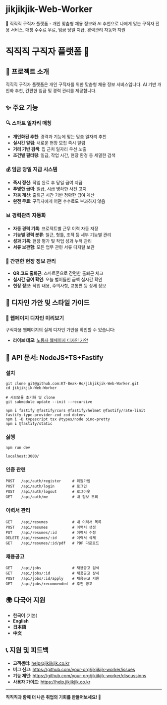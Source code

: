 # jikjikjik-Web-Worker
👥 직직직 구직자 플랫폼 - 개인 맞춤형 채용 정보와 AI 추천으로 나에게 맞는 구직자 전용 서비스. 매칭 수수료 무료, 임금 당일 지급, 경력관리 자동화 지원

# 직직직 구직자 플랫폼 👥

## 🎯 프로젝트 소개

직직직 구직자 플랫폼은 개인 구직자를 위한 맞춤형 채용 정보 서비스입니다. 
AI 기반 개인화 추천, 간편한 임금 및 경력 관리를 제공합니다.

## ✨ 주요 기능

### 🔍 스마트 일자리 매칭
- **개인화된 추천**: 경력과 기능에 맞는 맞춤 일자리 추천
- **실시간 알림**: 새로운 현장 모집 즉시 알림
- **거리 기반 검색**: 집 근처 일자리 우선 노출
- **조건별 필터링**: 일급, 작업 시간, 현장 환경 등 세밀한 검색

### 💰 임금 당일 지급 시스템
- **즉시 정산**: 작업 완료 후 당일 급여 지급
- **투명한 급여**: 일급, 시급 명확한 사전 고지
- **자동 계산**: 출퇴근 시간 기반 정확한 급여 계산
- **완전 무료**: 구직자에게 어떤 수수료도 부과하지 않음

### 📊 경력관리 자동화
- **자동 경력 기록**: 프로젝트별 근무 이력 자동 저장
- **기능별 경력 분류**: 철근, 형틀, 조적 등 세부 기능별 관리
- **성과 기록**: 현장 평가 및 작업 성과 누적 관리
- **서류 보관함**: 모든 업무 관련 서류 디지털 보관

### 📱 간편한 현장 정보 관리
- **QR 코드 출퇴근**: 스마트폰으로 간편한 출퇴근 체크
- **실시간 급여 확인**: 오늘 벌어들인 금액 실시간 확인
- **현장 정보**: 작업 내용, 주의사항, 교통편 등 상세 정보
## 🎨 디자인 가안 및 스타일 가이드

### 📱 웹페이지 디자인 미리보기
구직자용 웹페이지의 실제 디자인 가안을 확인할 수 있습니다:
- **라이브 데모**: [노동자 웹페이지 디자인 가안](https://claude.ai/public/artifacts/1039dd88-b56a-47b2-807f-8340a02dfaac)

## 📖 API 문서: NodeJS+TS+Fastify

### 설치
```
git clone git@github.com:KT-Beak-Ho/jikjikjik-Web-Worker.git
cd jikjikjik-Web-Worker

# 서브모듈 초기화 및 clone
git submodule update --init --recursive

npm i fastify @fastify/cors @fastify/helmet @fastify/rate-limit fastify-type-provider-zod zod dotenv
npm i -D typescript tsx @types/node pino-pretty
npm i @fastify/static
```

### 싫행
```
npm run dev

localhost:3000/
```


### 인증 관련
```
POST   /api/auth/register     # 회원가입
POST   /api/auth/login        # 로그인
POST   /api/auth/logout       # 로그아웃
GET    /api/auth/me           # 내 정보 조회
```

### 이력서 관리
```
GET    /api/resumes           # 내 이력서 목록
POST   /api/resumes           # 이력서 생성
PUT    /api/resumes/:id       # 이력서 수정
DELETE /api/resumes/:id       # 이력서 삭제
GET    /api/resumes/:id/pdf   # PDF 다운로드
```

### 채용공고
```
GET    /api/jobs              # 채용공고 검색
GET    /api/jobs/:id          # 채용공고 상세
POST   /api/jobs/:id/apply    # 채용공고 지원
GET    /api/jobs/recommended  # 추천 공고
```

## 🌍 다국어 지원

- **한국어** (기본)
- **English**
- **日本語**
- **中文**

## 📞 지원 및 피드백

- **고객센터**: help@jikjikjik.co.kr
- **버그 신고**: https://github.com/your-org/jikjikjik-worker/issues
- **기능 제안**: https://github.com/your-org/jikjikjik-worker/discussions
- **사용자 가이드**: https://help.jikjikjik.co.kr

---

**직직직과 함께 더 나은 취업의 기회를 만들어보세요! 🚀**
